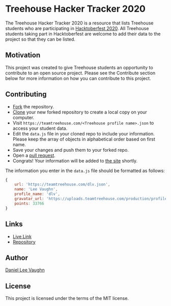# Treehouse Hacker Tracker 2020

The Treehouse Hacker Tracker 2020 is a resource that lists Treehouse students who are participating in [Hacktoberfest 2020](https://hacktoberfest.digitalocean.com/). All Treehouse students taking part in Hacktoberfest are welcome to add their data to the project so that they can be listed.

## Motivation

This project was created to give Treehouse students an opportunity to contribute to an open source project. Please see the Contribute section below for more information on how you can contribute to this project.

## Contributing

* [Fork](https://docs.github.com/en/free-pro-team@latest/github/getting-started-with-github/fork-a-repo) the repository.
* [Clone](https://docs.github.com/en/free-pro-team@latest/github/creating-cloning-and-archiving-repositories/cloning-a-repository) your new forked repository to create a local copy on your computer.
* Visit `https://teamtreehouse.com/<Treehouse profile name>.json` to access your student data.
* Edit the `data.js` file in your cloned repo to include your information. Please keep the array of objects in alphabetical order based on first name.
* Save your changes and push them to your forked repo.
* Open a [pull request](https://opensource.com/article/19/7/create-pull-request-github).
* Congrats! Your information will be added to [the site](https://leevaughn.github.io/treehouse-hacktoberfesters/) shortly.

The information you enter in the `data.js` file should be formatted as follows:

```javascript
{
	url: 'https://teamtreehouse.com/dlv.json',
	name: 'Lee Vaughn',
	profile_name: 'dlv',
	gravatar_url: 'https://uploads.teamtreehouse.com/production/profile-photos/9205552/avatar_lee.jpg',
	points: 33766
}
```

## Links

* [Live Link](https://leevaughn.github.io/treehouse-hacktoberfesters/)
* [Repository](https://github.com/LeeVaughn/treehouse-hacktoberfesters)

## Author

[Daniel Lee Vaughn](https://github.com/LeeVaughn)

## License

This project is licensed under the terms of the MIT license.